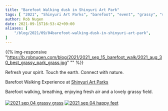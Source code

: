 ```yaml
---
title: "Barefoot Walking dusk in Shinyuri Art Park"
tags: [ "2021", "Shinyuri Art Parks", "barefoot", "event", "grassy", "september", "shin yurigaoka", "walk", "walking", "新ゆりアートパークス" ]
author: Rob Nugen
date: 2021-09-15T16:53:42+09:00
aliases: [
    "/blog/2021/09/04barefoot-walking-dusk-in-shinyuri-art-park",
]
---
```



{{% img-responsive "https://b.robnugen.com/blog/2021/2021_sep_15_barefoot_walk/2021_aug_30_best_grassy_park_grass.jpg" "" %}}

Refresh your spirit. Touch the earth. Connect with nature.

Barefoot Walking Experience at [Shinyuri Art Parks](http://www.airgreen.info/artparks.html)

Barefoot walking, breathing, enjoying fresh air and a lovely grassy field.


####

[![2021 sep 04 grassy grass](//b.robnugen.com/blog/2021/2021_sep_15_barefoot_walk/thumbs/2021_sep_04_grassy_grass.jpg)](//b.robnugen.com/blog/2021/2021_sep_15_barefoot_walk/2021_sep_04_grassy_grass.jpg)
[![2021 sep 04 happy feet](//b.robnugen.com/blog/2021/2021_sep_15_barefoot_walk/thumbs/2021_sep_04_happy_feet.jpg)](//b.robnugen.com/blog/2021/2021_sep_15_barefoot_walk/2021_sep_04_happy_feet.jpg)
